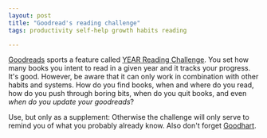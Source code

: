 ```yaml
---
layout: post
title: "Goodread's reading challenge"
tags: productivity self-help growth habits reading

---
```

[Goodreads](https://www.goodreads.com/) sports a feature called [YEAR Reading Challenge](https://www.goodreads.com/challenges/show/11633-2023-reading-challenge). You set how many books you intent to read in a given year and it tracks your progress. It's good. However, be aware that it can only work in combination with other habits and systems. How do you find books, when and where do you read, how do you push through boring bits, when do you quit books, and even *when do you update your goodreads*? 

Use, but only as a supplement: Otherwise the challenge will only serve to remind you of what you probably already know. Also don't forget [Goodhart](https://en.wikipedia.org/wiki/Goodhart%27s_law).